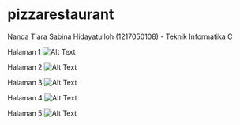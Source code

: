 # pizzarestaurant
Nanda Tiara Sabina Hidayatulloh (1217050108) - Teknik Informatika C

Halaman 1 
![Alt Text](Hasil/page%201.jpg)

Halaman 2
![Alt Text](Hasil/page%202.jpg)

Halaman 3
![Alt Text](Hasil/page%203.jpg)

Halaman 4
![Alt Text](Hasil/page%204.jpg)

Halaman 5
![Alt Text](Hasil/page%205.jpg)
